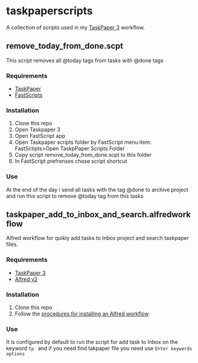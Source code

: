 # taskpaperscripts

A collection of scripts used in my [TaskPaper 3](https://www.taskpaper.com/) workflow.

## remove_today_from_done.scpt

This script removes all @today tags from tasks with @done tags

### Requirements

* [TaskPaper](https://www.taskpaper.com/) 
* [FastScripts](https://red-sweater.com/fastscripts/) 

### Installation

1. Clone this repo
2. Open Taskpaper 3
3. Open FastScript app
4. Open Taskpaper scripts folder by FastScript menu item: FastSctipts>Open TaskpPaper Scripts Folder
5. Copy script remove_today_from_done.scpt to this folder
6. In FastScript prefrenses chose script shortcut

### Use

At the end of the day i send all tasks with the tag @done to archive project and run this script to remove @today tag from this tasks

## taskpaper_add_to_inbox_and_search.alfredworkflow

Alfred workflow for quikly add tasks to Inbox project and search taskpaper files.

### Requirements

* [TaskPaper 3](https://www.taskpaper.com/) 
* [Alfred v2](http://www.alfredapp.com/)

### Installation

1. Clone this repo
2. Follow the [procedures for installing an Alfred workflow](https://www.alfredapp.com/help/workflows/)

### Use

It is configured by default to run the script for add task to Inbox on the keyword `tp ` and if you need find takpaper file you need  use `Enter keywords options`

